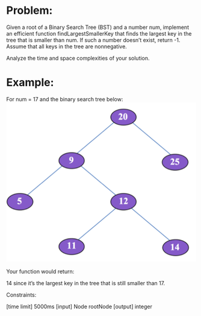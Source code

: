 # Problem:

Given a root of a Binary Search Tree (BST) and a number num, implement an efficient function findLargestSmallerKey that finds the largest key in the tree that is smaller than num. If such a number doesn’t exist, return -1. Assume that all keys in the tree are nonnegative.

Analyze the time and space complexities of your solution.

# Example:
For num = 17 and the binary search tree below:
![](https://github.com/thomaszhangg/PrampAlgos/blob/master/Largest%20Smaller%20BST%20Key/example.png)


Your function would return:

14 since it’s the largest key in the tree that is still smaller than 17.

Constraints:

[time limit] 5000ms
[input] Node rootNode
[output] integer
